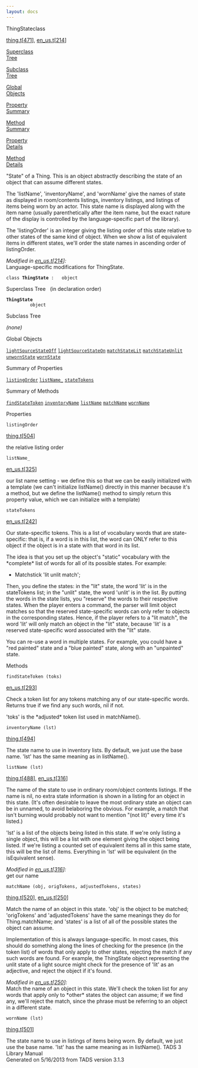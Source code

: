 ```yaml
---
layout: docs
---
```

<span class="title">ThingState</span><span class="type">class</span>

[thing.t](../file/thing.t.html)\[[471](../source/thing.t.html#471)\],
[en_us.t](../file/en_us.t.html)\[[214](../source/en_us.t.html#214)\]

[Superclass  
Tree](#_SuperClassTree_)

[Subclass  
Tree](#_SubClassTree_)

[Global  
Objects](#_ObjectSummary_)

[Property  
Summary](#_PropSummary_)

[Method  
Summary](#_MethodSummary_)

[Property  
Details](#_Properties_)

[Method  
Details](#_Methods_)



"State" of a Thing. This is an object abstractly describing the state of
an object that can assume different states.

The 'listName', 'inventoryName', and 'wornName' give the names of state
as displayed in room/contents listings, inventory listings, and listings
of items being worn by an actor. This state name is displayed along with
the item name (usually parenthetically after the item name, but the
exact nature of the display is controlled by the language-specific part
of the library).

The 'listingOrder' is an integer giving the listing order of this state
relative to other states of the same kind of object. When we show a list
of equivalent items in different states, we'll order the state names in
ascending order of listingOrder.

*Modified in
[en_us.t](../file/en_us.t.html)\[[214](../source/en_us.t.html#214)\]:*  
Language-specific modifications for ThingState.

`class `**`ThingState`**` :   object`



<span id="_SuperClassTree_"></span>



<span class="hdln">Superclass Tree</span>   (in declaration order)



**`ThingState`**  
`         object`  
<span id="_SubClassTree_"></span>



<span class="hdln">Subclass Tree</span>  



*(none)* <span id="_ObjectSummary_"></span>



<span class="hdln">Global Objects</span>  



[`lightSourceStateOff`](../object/lightSourceStateOff.html) [`lightSourceStateOn`](../object/lightSourceStateOn.html) [`matchStateLit`](../object/matchStateLit.html) [`matchStateUnlit`](../object/matchStateUnlit.html) [`unwornState`](../object/unwornState.html) [`wornState`](../object/wornState.html)
<span id="_PropSummary_"></span>



<span class="hdln">Summary of Properties</span>  



[`listingOrder`](#listingOrder) [`listName_`](#listName_) [`stateTokens`](#stateTokens)

<span id="_MethodSummary_"></span>



<span class="hdln">Summary of Methods</span>  



[`findStateToken`](#findStateToken) [`inventoryName`](#inventoryName) [`listName`](#listName) [`matchName`](#matchName) [`wornName`](#wornName)

<span id="_Properties_"></span>



<span class="hdln">Properties</span>  



<span id="listingOrder"></span>

`listingOrder`

[thing.t](../file/thing.t.html)\[[504](../source/thing.t.html#504)\]



the relative listing order



<span id="listName_"></span>

`listName_`

[en_us.t](../file/en_us.t.html)\[[325](../source/en_us.t.html#325)\]



our list name setting - we define this so that we can be easily
initialized with a template (we can't initialize listName() directly in
this manner because it's a method, but we define the listName() method
to simply return this property value, which we can initialize with a
template)



<span id="stateTokens"></span>

`stateTokens`

[en_us.t](../file/en_us.t.html)\[[242](../source/en_us.t.html#242)\]



Our state-specific tokens. This is a list of vocabulary words that are
state-specific: that is, if a word is in this list, the word can ONLY
refer to this object if the object is in a state with that word in its
list.

The idea is that you set up the object's "static" vocabulary with the
\*complete\* list of words for all of its possible states. For example:

  
+ Matchstick 'lit unlit match';

Then, you define the states: in the "lit" state, the word 'lit' is in
the stateTokens list; in the "unlit" state, the word 'unlit' is in the
list. By putting the words in the state lists, you "reserve" the words
to their respective states. When the player enters a command, the parser
will limit object matches so that the reserved state-specific words can
only refer to objects in the corresponding states. Hence, if the player
refers to a "lit match", the word 'lit' will only match an object in the
"lit" state, because 'lit' is a reserved state-specific word associated
with the "lit" state.

You can re-use a word in multiple states. For example, you could have a
"red painted" state and a "blue painted" state, along with an
"unpainted" state.



<span id="_Methods_"></span>



<span class="hdln">Methods</span>  



<span id="findStateToken"></span>

`findStateToken (toks)`

[en_us.t](../file/en_us.t.html)\[[293](../source/en_us.t.html#293)\]



Check a token list for any tokens matching any of our state-specific
words. Returns true if we find any such words, nil if not.

'toks' is the \*adjusted\* token list used in matchName().



<span id="inventoryName"></span>

`inventoryName (lst)`

[thing.t](../file/thing.t.html)\[[494](../source/thing.t.html#494)\]



The state name to use in inventory lists. By default, we just use the
base name. 'lst' has the same meaning as in listName().



<span id="listName"></span>

`listName (lst)`

[thing.t](../file/thing.t.html)\[[488](../source/thing.t.html#488)\],
[en_us.t](../file/en_us.t.html)\[[316](../source/en_us.t.html#316)\]



The name of the state to use in ordinary room/object contents listings.
If the name is nil, no extra state information is shown in a listing for
an object in this state. (It's often desirable to leave the most
ordinary state an object can be in unnamed, to avoid belaboring the
obvious. For example, a match that isn't burning would probably not want
to mention "(not lit)" every time it's listed.)

'lst' is a list of the objects being listed in this state. If we're only
listing a single object, this will be a list with one element giving the
object being listed. If we're listing a counted set of equivalent items
all in this same state, this will be the list of items. Everything in
'lst' will be equivalent (in the isEquivalent sense).

*Modified in
[en_us.t](../file/en_us.t.html)\[[316](../source/en_us.t.html#316)\]:*  
get our name



<span id="matchName"></span>

`matchName (obj, origTokens, adjustedTokens, states)`

[thing.t](../file/thing.t.html)\[[520](../source/thing.t.html#520)\],
[en_us.t](../file/en_us.t.html)\[[250](../source/en_us.t.html#250)\]



Match the name of an object in this state. 'obj' is the object to be
matched; 'origTokens' and 'adjustedTokens' have the same meanings they
do for Thing.matchName; and 'states' is a list of all of the possible
states the object can assume.

Implementation of this is always language-specific. In most cases, this
should do something along the lines of checking for the presence (in the
token list) of words that only apply to other states, rejecting the
match if any such words are found. For example, the ThingState object
representing the unlit state of a light source might check for the
presence of 'lit' as an adjective, and reject the object if it's found.

*Modified in
[en_us.t](../file/en_us.t.html)\[[250](../source/en_us.t.html#250)\]:*  
Match the name of an object in this state. We'll check the token list
for any words that apply only to \*other\* states the object can assume;
if we find any, we'll reject the match, since the phrase must be
referring to an object in a different state.



<span id="wornName"></span>

`wornName (lst)`

[thing.t](../file/thing.t.html)\[[501](../source/thing.t.html#501)\]



The state name to use in listings of items being worn. By default, we
just use the base name. 'lst' has the same meaning as in listName().
TADS 3 Library Manual  
Generated on 5/16/2013 from TADS version 3.1.3


